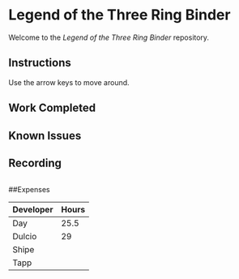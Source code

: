 # Legend of the Three Ring Binder
Welcome to the _Legend of the Three Ring Binder_ repository.

## Instructions
Use the arrow keys to move around. 

## Work Completed



## Known Issues



## Recording

![]()

##Expenses

| Developer | Hours |
|---|---|
| Day | 25.5 |
| Dulcio | 29 |
| Shipe | |
| Tapp | |
